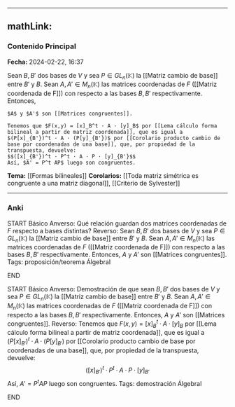 
---
mathLink:
---
### Contenido Principal

**Fecha:** 2024-02-22, 16:37

Sean $B, B'$ dos bases de $V$ y sea $P \in GL_n (\mathbb K)$ la [[Matriz cambio de base]] entre $B'$ y $B$. Sean $A, A' \in M_n (\mathbb K)$ las matrices coordenadas de $F$ ([[Matriz coordenada de F]]) con respecto a las bases $B, B'$ respectivamente. Entonces,

```ad-proposition
$A$ y $A'$ son [[Matrices congruentes]].
```


```ad-proof
Tenemos que $F(x,y) = [x]_B^t · A · [y]_B$ por [[Lema cálculo forma bilineal a partir de matriz coordenada]], que es igual a $(P[x]_{B'})^t · A · (P[y]_{B'})$ por [[Corolario producto cambio de base por coordenadas de una base]], que, por propiedad de la transpuesta, devuelve:
$$([x]_{B'})^t · P^t · A · P · [y]_{B'}$$
Así, $A' = P^t AP$ luego son congruentes.
```



**Tema:** [[Formas bilineales]]
**Corolarios:** [[Toda matriz simétrica es congruente a una matriz diagonal]], [[Criterio de Sylvester]]

---
### Anki

START
Básico
Anverso: Qué relación guardan dos matrices coordenadas de $F$ respecto a bases distintas?
Reverso: Sean $B, B'$ dos bases de $V$ y sea $P \in GL_n (\mathbb K)$ la [[Matriz cambio de base]] entre $B'$ y $B$. Sean $A, A' \in M_n (\mathbb K)$ las matrices coordenadas de $F$ ([[Matriz coordenada de F]]) con respecto a las bases $B, B'$ respectivamente. Entonces, $A$ y $A'$ son [[Matrices congruentes]].
Tags: proposición/teorema ÁlgebraI
<!--ID: 1708973800483-->
END

START
Básico
Anverso: Demostración de que sean $B, B'$ dos bases de $V$ y sea $P \in GL_n (\mathbb K)$ la [[Matriz cambio de base]] entre $B'$ y $B$. Sean $A, A' \in M_n (\mathbb K)$ las matrices coordenadas de $F$ ([[Matriz coordenada de F]]) con respecto a las bases $B, B'$ respectivamente. Entonces, $A$ y $A'$ son [[Matrices congruentes]].
Reverso: Tenemos que $F(x,y) = [x]_B^t · A · [y]_B$ por [[Lema cálculo forma bilineal a partir de matriz coordenada]], que es igual a $(P[x]_{B'})^t · A · (P[y]_{B'})$ por [[Corolario producto cambio de base por coordenadas de una base]], que, por propiedad de la transpuesta, devuelve:
$$([x]_{B'})^t · P^t · A · P · [y]_{B'}$$
Así, $A' = P^t AP$ luego son congruentes.
Tags: demostración ÁlgebraI
<!--ID: 1708973800494-->
END